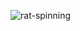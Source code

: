 ![rat-spinning](https://github.com/JakubDrzala/PhoneBook/assets/118109173/c28307af-97d2-462c-9aa2-1d532070562e)
<audio loop autoplay>
<source src="https://www.youtube.com/watch?v=czTksCF6X8Y" type="audio/mp4">
</audio>
